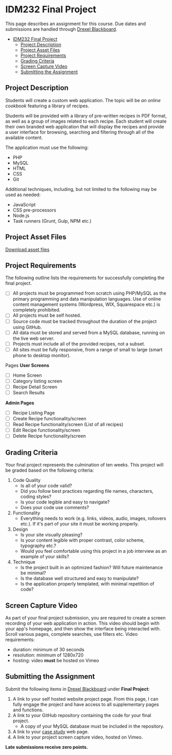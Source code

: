 # IDM232 Final Project

This page describes an assignment for this course. Due dates and submissions are handled through [Drexel Blackboard](https://learn.dcollege.net/).

- [IDM232 Final Project](#idm232-final-project)
  - [Project Description](#project-description)
  - [Project Asset Files](#project-asset-files)
  - [Project Requirements](#project-requirements)
  - [Grading Criteria](#grading-criteria)
  - [Screen Capture Video](#screen-capture-video)
  - [Submitting the Assignment](#submitting-the-assignment)

## Project Description

Students will create a custom web application. The topic will be _an online cookbook_ featuring a library of recipes.

Students will be provided with a library of pre-written recipes in PDF format, as well as a group of images related to each recipe. Each student will create their own branded web application that will display the recipes and provide a user interface for browsing, searching and filtering through all of the available content.

The application must use the following:

- PHP
- MySQL
- HTML
- CSS
- Git

Additional techniques, including, but not limited to the following may be used as needed:

- JavaScript
- CSS pre-processors
- Node.js
- Task runners (Grunt, Gulp, NPM etc.)

## Project Asset Files

[Download asset files](http://cdn.philsinatra.com/idm/IDM232-assets.zip)

## Project Requirements

The following outline lists the requirements for successfully completing the final project.

- [ ] All projects must be programmed from scratch using PHP/MySQL as the primary programming and data manipulation languages. Use of online content management systems (Wordpress, WIX, Squarespace etc.) is completely prohibited.
- [ ] All projects must be self hosted.
- [ ] Source code must be tracked throughout the duration of the project using GitHub.
- [ ] All data must be stored and served from a MySQL database, running on the live web server.
- [ ] Projects must include all of the provided recipes, not a subset.
- [ ] All sites must be fully responsive, from a range of small to large (smart phone to desktop monitor).

Pages
**User Screens**
- [ ] Home Screen
- [ ] Category listing screen
- [ ] Recipe Detail Screen
- [ ] Search Results

**Admin Pages**
- [ ] Recipe Listing Page
- [ ] Create Recipe functionality/screen
- [ ] Read Recipe functionality/screen (List of all recipes)
- [ ] Edit Recipe functionality/screen
- [ ] Delete Recipe functionality/screen

## Grading Criteria

Your final project represents the culmination of ten weeks. This project will be graded based on the following criteria:

1. Code Quality
    - Is all of your code valid?
    - Did you follow best practices regarding file names, characters, coding styles?
    - Is your code legible and easy to navigate?
    - Does your code use comments?
2. Functionality
    - Everything needs to work (e.g. links, videos, audio, images, rollovers etc.). If it's part of your site it must be working properly.
3. Design
    - Is your site visually pleasing?
    - Is your content legible with proper contrast, color scheme, typography etc.?
    - Would you feel comfortable using this project in a job interview as an example of your skills?
4. Technique
    - Is the project built in an optimized fashion? Will future maintenance be minimal?
    - Is the database well structured and easy to manipulate?
    - Is the application properly templated, with minimal repetition of code?

## Screen Capture Video

As part of your final project submission, you are required to create a screen recording of your web application in action. This video should begin with your app's homepage, and then show the interface being interacted with. Scroll various pages, complete searches, use filters etc. Video requirements:

- duration: minimum of 30 seconds
- resolution: minimum of 1280x720
- hosting: video **must** be hosted on Vimeo

## Submitting the Assignment

Submit the following items in [Drexel Blackboard](https://learn.dcollege.net/) under **Final Project**:

1. A link to your self hosted website project page. From this page, I can fully engage the project and have access to all supplementary pages and functions.
1. A link to your GitHub repository containing the code for your final project.
    - A copy of your MySQL database must be included in the repository.
1. A link to your [case study](case-study.md) web page.
1. A link to your project screen capture video, hosted on Vimeo.

**Late submissions receive zero points.**